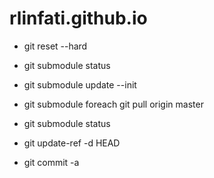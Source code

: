 # rlinfati.github.io

- git reset --hard

- git submodule status
- git submodule update --init
- git submodule foreach git pull origin master
- git submodule status

- git update-ref -d HEAD
- git commit -a
